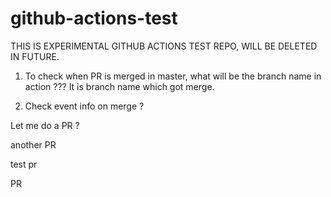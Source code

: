 # github-actions-test
THIS IS EXPERIMENTAL GITHUB ACTIONS TEST REPO, WILL BE DELETED IN FUTURE.

1. To check when PR is merged in master, what will be the branch name in action ??? It is branch name which got merge.

2. Check event info on merge ?


Let me do a PR ?

another PR


test pr


PR 